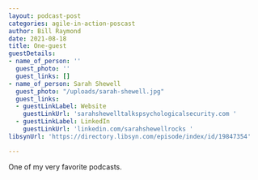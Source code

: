 ```yaml
---
layout: podcast-post
categories: agile-in-action-poscast
author: Bill Raymond
date: 2021-08-18
title: One-guest
guestDetails:
- name_of_person: ''
  guest_photo: ''
  guest_links: []
- name_of_person: Sarah Shewell
  guest_photo: "/uploads/sarah-shewell.jpg"
  guest_links:
  - guestLinkLabel: Website
    guestLinkUrl: 'sarahshewelltalkspsychologicalsecurity.com '
  - guestLinkLabel: LinkedIn
    guestLinkUrl: 'linkedin.com/sarahshewellrocks '
libsynUrl: 'https://directory.libsyn.com/episode/index/id/19847354'

---
```

One of my very favorite podcasts.